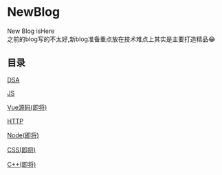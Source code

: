 # NewBlog
New Blog isHere    
之前的blog写的不太好,新blog准备重点放在技术难点上其实是主要打造精品😂
## 目录

[DSA](./DSA)

[JS](./JS)

[Vue源码(即将)](./Vue)

[HTTP](./HTTP)

[Node(即将)](./Node)

[CSS(即将)](./CSS)

[C++(即将)](./C++)





